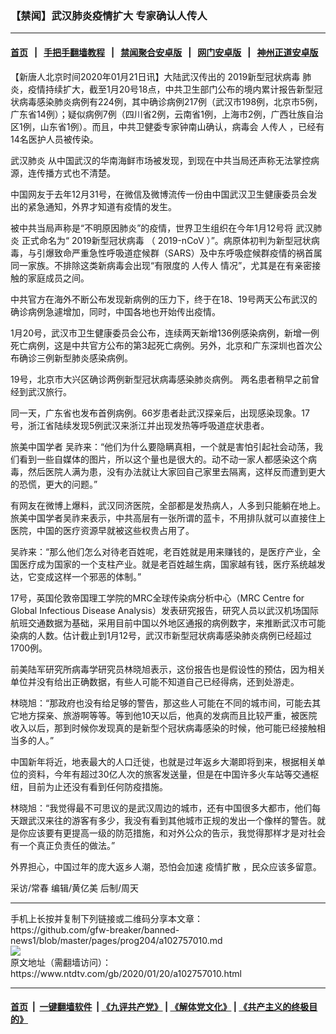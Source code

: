 ### 【禁闻】武汉肺炎疫情扩大 专家确认人传人
------------------------

#### [首页](https://github.com/gfw-breaker/banned-news1/blob/master/README.md) &nbsp;&nbsp;|&nbsp;&nbsp; [手把手翻墙教程](https://github.com/gfw-breaker/guides/wiki) &nbsp;&nbsp;|&nbsp;&nbsp; [禁闻聚合安卓版](https://github.com/gfw-breaker/bn-android) &nbsp;&nbsp;|&nbsp;&nbsp; [网门安卓版](https://github.com/oGate2/oGate) &nbsp;&nbsp;|&nbsp;&nbsp; [神州正道安卓版](https://github.com/SzzdOgate/update) 



<div><div class="post_content" itemprop="articleBody">
 <p>
  【新唐人北京时间2020年01月21日讯】大陆武汉传出的
  <ok href="https://www.ntdtv.com/gb/2019新型冠状病毒.htm">
   2019新型冠状病毒
  </ok>
  肺炎，疫情持续扩大，截至1月20号18点，中共卫生部门公布的境内累计报告新型冠状病毒感染肺炎病例有224例，其中确诊病例217例（武汉市198例，北京市5例，广东省14例）；疑似病例7例（四川省2例，云南省1例，上海市2例，广西壮族自治区1例，山东省1例）。而且，中共卫健委专家钟南山确认，病毒会
  <ok href="https://www.ntdtv.com/gb/人传人.htm">
   人传人
  </ok>
  ，已经有14名医护人员被传染。
 </p>
 <p>
  <ok href="https://www.ntdtv.com/gb/武汉肺炎.htm">
   武汉肺炎
  </ok>
  从中国武汉的华南海鲜市场被发现，到现在中共当局还声称无法掌控病源，连传播方式也不清楚。
 </p>
 <p>
  中国网友于去年12月31号，在微信及微博流传一份由中国武汉卫生健康委员会发出的紧急通知，外界才知道有疫情的发生。
 </p>
 <p>
  被中共当局声称是“不明原因肺炎”的疫情，世界卫生组织在今年1月12号将
  <ok href="https://www.ntdtv.com/gb/武汉肺炎.htm">
   武汉肺炎
  </ok>
  正式命名为“
  <ok href="https://www.ntdtv.com/gb/2019新型冠状病毒.htm">
   2019新型冠状病毒
  </ok>
  （
  <ok href="https://www.ntdtv.com/gb/2019-ncov.htm">
   2019-nCoV
  </ok>
  ）”。病原体初判为新型冠状病毒，与引爆致命严重急性呼吸道症候群（SARS）及中东呼吸症候群疫情的祸首属同一家族。不排除这类新病毒会出现“有限度的
  <ok href="https://www.ntdtv.com/gb/人传人.htm">
   人传人
  </ok>
  情况”，尤其是在有亲密接触的家庭成员之间。
 </p>
 <p>
  中共官方在海外不断公布发现新病例的压力下，终于在18、19号两天公布武汉的确诊病例急遽增加，同时，中国各地也开始传出疫情。
 </p>
 <p>
  1月20号，武汉市卫生健康委员会公布，连续两天新增136例感染病例，新增一例死亡病例，这是中共官方公布的第3起死亡病例。另外，北京和广东深圳也首次公布确诊三例新型肺炎感染病例。
 </p>
 <p>
  19号，北京市大兴区确诊两例新型冠状病毒感染肺炎病例。 两名患者稍早之前曾经到武汉旅行。
 </p>
 <p>
  同一天，广东省也发布首例病例。66岁患者赴武汉探亲后，出现感染现象。17号，浙江省陆续发现5例武汉来浙江并出现发热等呼吸道症状患者。
 </p>
 <p>
  旅美中国学者 吴祚来：“他们为什么要隐瞒真相，一个就是害怕引起社会动荡，我们看到一些自媒体的图片，所以这个量也是很大的。动不动一家人都感染这个病毒，然后医院人满为患，没有办法就让大家回自己家里去隔离，这样反而遭到更大的恐慌，更大的问题。”
 </p>
 <p>
  有网友在微博上爆料，武汉同济医院，全部都是发热病人，人多到只能躺在地上。旅美中国学者吴祚来表示，中共高层有一张所谓的蓝卡，不用排队就可以直接住上医院，中国的医疗资源早就被这些权贵占用了。
 </p>
 <p>
  吴祚来：“那么他们怎么对待老百姓呢，老百姓就是用来赚钱的，是医疗产业，全国医疗成为国家的一个支柱产业。就是老百姓越生病，国家越有钱，医疗系统越发达，它变成这样一个邪恶的体制。”
 </p>
 <p>
  17号，英国伦敦帝国理工学院的MRC全球传染病分析中心（MRC Centre for Global Infectious Disease Analysis）发表研究报告，研究人员以武汉机场国际航班交通数据为基础，采用目前中国以外地区通报的病例数字，来推断武汉市可能染病的人数。估计截止到1月12号，武汉市新型冠状病毒感染肺炎病例已经超过1700例。
 </p>
 <p>
  前美陆军研究所病毒学研究员林晓旭表示，这份报告也是假设性的预估，因为相关单位并没有给出正确数据，有些人可能不知道自己已经得病，还到处游走。
 </p>
 <p>
  林晓旭：“那政府也没有给足够的警告，那这些人可能在不同的城市间，可能去其它地方探亲、旅游啊等等。等到他10天以后，他真的发病而且比较严重，被医院收入以后，那到时候你发现真的是新型个冠状病毒感染的时候，他可能已经接触相当多的人。”
 </p>
 <p>
  中国新年将近，地表最大的人口迁徙，也就是过年返乡大潮即将到来，根据相关单位的资料，今年有超过30亿人次的旅客发送量，但是在中国许多火车站等交通枢纽，目前为止还没有看到任何防疫措施。
 </p>
 <p>
  林晓旭：“我觉得最不可思议的是武汉周边的城市，还有中国很多大都市，他们每天跟武汉来往的游客有多少，我没有看到其他城市正规的发出一个像样的警告。就是你应该要有更提高一级的防范措施，和对外公众的告示，我觉得那样才是对社会有一个真正负责任的做法。”
 </p>
 <p>
  外界担心，中国过年的庞大返乡人潮，恐怕会加速
  <ok href="https://www.ntdtv.com/gb/疫情扩散.htm">
   疫情扩散
  </ok>
  ，民众应该多留意。
 </p>
 <p>
  采访/常春 编辑/黄亿美 后制/周天
 </p>
 <div class="single_ad">
 </div>
</div>
</div>
<hr/>
手机上长按并复制下列链接或二维码分享本文章：<br/>
https://github.com/gfw-breaker/banned-news1/blob/master/pages/prog204/a102757010.md <br/>
<a href='https://github.com/gfw-breaker/banned-news1/blob/master/pages/prog204/a102757010.md'><img src='https://github.com/gfw-breaker/banned-news1/blob/master/pages/prog204/a102757010.md.png'/></a> <br/>
原文地址（需翻墙访问）：https://www.ntdtv.com/gb/2020/01/20/a102757010.html


------------------------
#### [首页](https://github.com/gfw-breaker/banned-news1/blob/master/README.md) &nbsp;|&nbsp; [一键翻墙软件](https://github.com/gfw-breaker/nogfw/blob/master/README.md) &nbsp;| [《九评共产党》](https://github.com/gfw-breaker/9ping.md/blob/master/README.md#九评之一评共产党是什么) | [《解体党文化》](https://github.com/gfw-breaker/jtdwh.md/blob/master/README.md) | [《共产主义的终极目的》](https://github.com/gfw-breaker/gczydzjmd.md/blob/master/README.md)


<img src='http://gfw-breaker.win/banned-news/pages/prog204/a102757010.md' width='0px' height='0px'/>